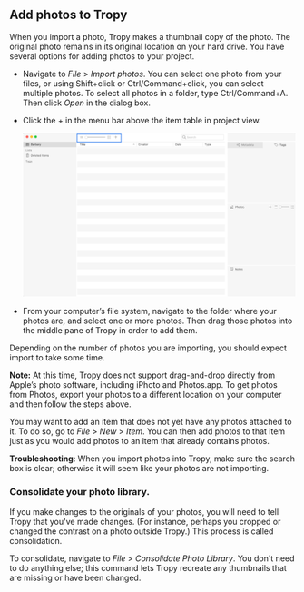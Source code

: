 ## Add photos to Tropy

When you import a photo, Tropy makes a thumbnail copy of the photo. The original photo remains in its original location on your hard drive. You have several options for adding photos to your project.

* Navigate to _File_ &gt; _Import photos_. You can select one photo from your files, or using Shift+click or Ctrl/Command+click, you can select multiple photos. To select all photos in a folder, type Ctrl/Command+A. Then click _Open_ in the dialog box.

* Click the + in the menu bar above the item table in project view.

  ![](/assets/add_photos.png)

* From your computer’s file system, navigate to the folder where your photos are, and select one or more photos. Then drag those photos into the middle pane of Tropy in order to add them.

Depending on the number of photos you are importing, you should expect import to take some time.

**Note:** At this time, Tropy does not support drag-and-drop directly from Apple’s photo software, including iPhoto and Photos.app. To get photos from Photos, export your photos to a different location on your computer and then follow the steps above.

You may want to add an item that does not yet have any photos attached to it. To do so, go to _File_ &gt; _New_ &gt; _Item_. You can then add photos to that item just as you would add photos to an item that already contains photos.

**Troubleshooting**: When you import photos into Tropy, make sure the search box is clear; otherwise it will seem like your photos are not importing.

### Consolidate your photo library.
If you make changes to the originals of your photos, you will need to tell Tropy that you've made changes. (For instance, perhaps you cropped or changed the contrast on a photo outside Tropy.) This process is called consolidation.

To consolidate, navigate to *File* > *Consolidate Photo Library*. You don't need to do anything else; this command lets Tropy recreate any thumbnails that are missing or have been changed. 

